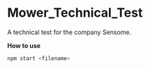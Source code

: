 # Mower_Technical_Test

A technical test for the company Sensome.

**How to use**

```bash
npm start <filename>
```
